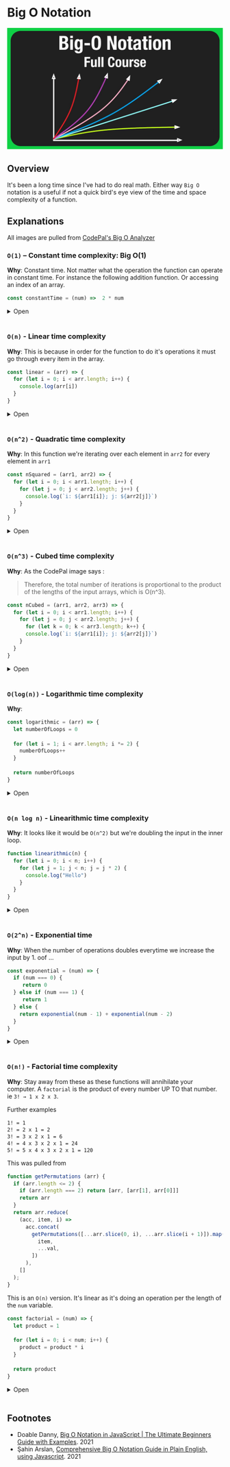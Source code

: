 # Big O Notation
![Neet Code Big O Thumbnail](./assets/big-o.jpg)

## Overview
It's been a long time since I've had to do real math. Either way `Big O` notation is a useful if not a quick bird's eye view of the time and space complexity of a function.

## Explanations
All images are pulled from [CodePal's Big O Analyzer](https://codepal.ai/big-o-analyzer)

### `O(1)` – Constant time complexity: Big O(1)
**Why**: Constant time. Not matter what the operation the function can operate in constant time. For instance the following addition function. Or accessing an index of an array.

```js
const constantTime = (num) =>  2 * num
```

<details>
  <summary>Open</summary>

  ![O(1) image](./assets/1-O-of-1-.png)
</details>

<br />

### `O(n)` - Linear time complexity
**Why**: This is because in order for the function to do it's operations it must go through every item in the array.
```js
const linear = (arr) => {
  for (let i = 0; i < arr.length; i++) {
    console.log(arr[i])
  }
}
```

<details>
  <summary>Open</summary>

  ![O(n) image](./assets/2-O-linear.png)
</details>

<br />


### `O(n^2)` - Quadratic time complexity
**Why**: In this function we're iterating over each element in `arr2` for every element in `arr1`

```js
const nSquared = (arr1, arr2) => {
  for (let i = 0; i < arr1.length; i++) {
    for (let j = 0; j < arr2.length; j++) {
      console.log(`i: ${arr1[i]}; j: ${arr2[j]}`)
    }
  }
}
```

<details>
  <summary>Open</summary>

  ![O(n^2) image](./assets/3-O-squared.png)
</details>

<br />


### `O(n^3)` - Cubed time complexity
**Why**: As the CodePal image says :
> Therefore, the total number of iterations is proportional to the product of the lengths of the input arrays, which is O(n^3).

```js
const nCubed = (arr1, arr2, arr3) => {
  for (let i = 0; i < arr1.length; i++) {
    for (let j = 0; j < arr2.length; j++) {
      for (let k = 0; k < arr3.length; k++) {
      console.log(`i: ${arr1[i]}; j: ${arr2[j]}`)
    }
  }
}
```

<details>
  <summary>Open</summary>

  ![O(n^3) image](./assets/5-O-cubed.png)
</details>

<br />

### `O(log(n))` - Logarithmic time complexity
**Why**: 

```js
const logarithmic = (arr) => {
  let numberOfLoops = 0

  for (let i = 1; i < arr.length; i *= 2) {
    numberOfLoops++
  }
  
  return numberOfLoops
}
```

<details>
  <summary>Open</summary>

  ![O(log(n)) image](./assets/6-O-linear.png)
</details>

<br />

### `O(n log n)` - Linearithmic time complexity
**Why**: It looks like it would be `O(n^2)` but we're doubling the input in the inner loop.

```js
function linearithmic(n) {
  for (let i = 0; i < n; i++) {
    for (let j = 1; j < n; j = j * 2) {
      console.log("Hello")
    }
  }
}

```

<details>
  <summary>Open</summary>

  ![O(n log n) image](./assets/7-O-linearithmic.png)
</details>

<br />

### `O(2^n)` - Exponential time
**Why**: When the number of operations doubles everytime we increase the input by 1. oof ...

```js
const exponential = (num) => {
  if (num === 0) {
     return 0
  } else if (num === 1) {
     return 1
  } else {
    return exponential(num - 1) + exponential(num - 2)
  }
}
```

<details>
  <summary>Open</summary>

  ![O(2^n) image](./assets/O-exponential.png)
</details>

<br />

### `O(n!)` - Factorial time complexity
**Why**: Stay away from these as these functions will annihilate your computer. A `factorial` is the product of every number UP TO that number. ie `3! → 1 x 2 x 3`. 

Further examples
```
1! = 1
2! = 2 x 1 = 2
3! = 3 x 2 x 1 = 6
4! = 4 x 3 x 2 x 1 = 24
5! = 5 x 4 x 3 x 2 x 1 = 120
```

This was pulled from 
```js
function getPermutations (arr) {
  if (arr.length <= 2) {
    if (arr.length === 2) return [arr, [arr[1], arr[0]]]
    return arr
  }
  return arr.reduce(
    (acc, item, i) =>
      acc.concat(
        getPermutations([...arr.slice(0, i), ...arr.slice(i + 1)]).map(val => [
          item,
          ...val,
        ])
      ),
    []
  );
}
```

This is an `O(n)` version. It's linear as it's doing an operation per the length of the `num` variable.
```js
const factorial = (num) => {
  let product = 1

  for (let i = 0; i < num; i++) {
    product = product * i
  }

  return product
}
```

<details>
  <summary>Open</summary>

  ![O(n!) image](./assets/O-factorial.png)
</details>

<br />


## Footnotes
- Doable Danny, [Big O Notation in JavaScript | The Ultimate Beginners Guide with Examples](https://www.doabledanny.com/big-o-notation-in-javascript). 2021
- Şahin Arslan, [Comprehensive Big O Notation Guide in Plain English, using Javascript](https://www.sahinarslan.tech/posts/comprehensive-big-o-notation-guide-in-plain-english-using-javascript). 2021

